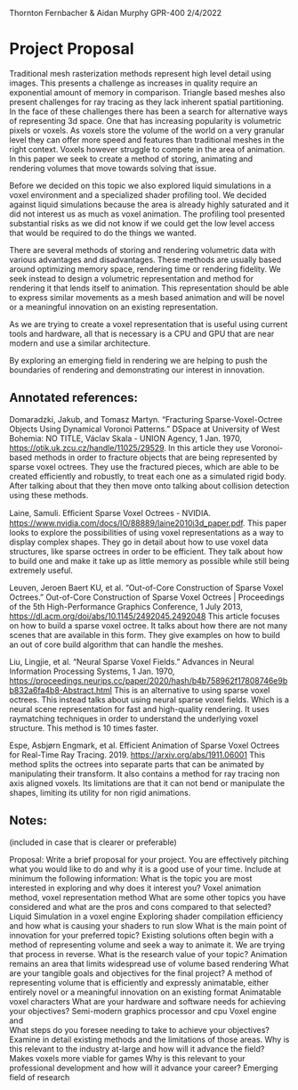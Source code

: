 Thornton Fernbacher & Aidan Murphy
GPR-400
2/4/2022
 
# Project Proposal
 
 
Traditional mesh rasterization methods represent high level detail using images. This presents a challenge as increases in quality require an exponential amount of memory in comparison. Triangle based meshes also present challenges for ray tracing as they lack inherent spatial partitioning. In the face of these challenges there has been a search for alternative ways of representing 3d space. One that has increasing popularity is volumetric pixels or voxels. As voxels store the volume of the world on a very granular level they can offer more speed and features than traditional meshes in the right context. Voxels however struggle to compete in the area of animation. In this paper we seek to create a method of storing, animating and rendering volumes that move towards solving that issue.
    
Before we decided on this topic we also explored liquid simulations in a voxel environment and a specialized shader profiling tool. We decided against liquid simulations because the area is already highly saturated and it did not interest us as much as voxel animation. The profiling tool presented substantial risks as we did not know if we could get the low level access that would be required to do the things we wanted.
 
There are several methods of storing and rendering volumetric data with various advantages and disadvantages. These methods are usually based around optimizing memory space, rendering time or rendering fidelity. We seek instead to design a volumetric representation and method for rendering it that lends itself to animation.
This representation should be able to express similar movements as a mesh based animation and will be novel or a meaningful innovation on an existing representation.
 
As we are trying to create a voxel representation that is useful using current tools and hardware, all that is necessary is a CPU and GPU that are near modern and use a similar architecture. 
 
By exploring an emerging field in rendering we are helping to push the boundaries of rendering and demonstrating our interest in innovation.
 
 
## Annotated references:

Domaradzki, Jakub, and Tomasz Martyn. “Fracturing Sparse-Voxel-Octree Objects Using Dynamical Voronoi Patterns.” DSpace at University of West Bohemia: NO TITLE, Václav Skala - UNION Agency, 1 Jan. 1970, https://otik.uk.zcu.cz/handle/11025/29529.
In this article they use Voronoi-based methods in order to fracture objects that are being represented by sparse voxel octrees. They use the fractured pieces, which are able to be created efficiently and robustly, to treat each one as a simulated rigid body. After talking about that they then move onto talking about collision detection using these methods. 

Laine, Samuli. Efﬁcient Sparse Voxel Octrees - NVIDIA. https://www.nvidia.com/docs/IO/88889/laine2010i3d_paper.pdf.
This paper looks to explore the possibilities of using voxel representations as a way to display complex shapes. They go in detail about how to use voxel data structures, like sparse octrees in order to be efficient. They talk about how to build one and make it take up as little memory as possible while still being extremely useful.

Leuven, Jeroen Baert KU, et al. “Out-of-Core Construction of Sparse Voxel Octrees.” Out-of-Core Construction of Sparse Voxel Octrees | Proceedings of the 5th High-Performance Graphics Conference, 1 July 2013, https://dl.acm.org/doi/abs/10.1145/2492045.2492048
This article focuses on how to build a sparse voxel octree. It talks about how there are not many scenes that are available in this form. They give examples on how to build an out of core build algorithm that can handle the meshes.

Liu, Lingjie, et al. “Neural Sparse Voxel Fields.” Advances in Neural Information Processing Systems, 1 Jan. 1970, https://proceedings.neurips.cc/paper/2020/hash/b4b758962f17808746e9bb832a6fa4b8-Abstract.html
This is an alternative to using sparse voxel octrees. This instead talks about using neural sparse voxel fields. Which is a neural scene representation for fast and high-quality rendering. It uses raymatching techniques in order to understand the underlying voxel structure. This method is 10 times faster. 

Espe, Asbjørn Engmark, et al. Efficient Animation of Sparse Voxel Octrees for Real-Time Ray Tracing. 2019.
https://arxiv.org/abs/1911.06001
This method splits the octrees into separate parts that can be animated by manipulating their transform. It also contains a method for ray tracing non axis aligned voxels. Its limitations are that it can not bend or manipulate the shapes, limiting its utility for non rigid animations. 


















 
 
## Notes: 
(included in case that is clearer or preferable)
 
 
Proposal: Write a brief proposal for your project.  You are effectively pitching what you would like to do and why it is a good use of your time.  Include at minimum the following information: 
What is the topic you are most interested in exploring and why does it interest you?
Voxel animation method, voxel representation method
What are some other topics you have considered and what are the pros and cons compared to that selected?
Liquid Simulation in a voxel engine
Exploring shader compilation efficiency and how what is causing your shaders to run slow
What is the main point of innovation for your preferred topic?
Existing solutions often begin with a method of representing volume and seek a way to animate it. We are trying that process in reverse.
What is the research value of your topic?
Animation remains an area that limits widespread use of volume based rendering
What are your tangible goals and objectives for the final project?
A method of representing volume that is efficiently and expressly animatable, either entirely novel or a meaningful innovation on an existing format 
Animatable voxel characters
What are your hardware and software needs for achieving your objectives?
Semi-modern graphics processor and cpu
Voxel engine and 	
What steps do you foresee needing to take to achieve your objectives?
Examine in detail existing methods and the limitations of those areas. 
Why is this relevant to the industry at-large and how will it advance the field?
Makes voxels more viable for games
Why is this relevant to your professional development and how will it advance your career?
Emerging field of research


	


